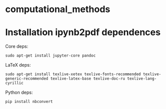 # computational_methods

# Installation ipynb2pdf dependences
Core deps:
```
sudo apt-get install jupyter-core pandoc
```
LaTeX deps:
```
sudo apt-get install texlive-xetex texlive-fonts-recommended texlive-generic-recommended texlive-latex-base texlive-doc-ru texlive-lang-cyrillic
```
Python deps:
```
pip install nbconvert
```
